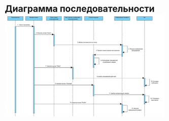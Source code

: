 ﻿# Диаграмма последовательности![Sequence Diagram](https://github.com/kateLap/SlackClient/blob/master/Images/Diagrams/Sequence/Sequence.JPG)